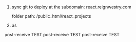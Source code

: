 1) sync git to deploy at the subdomain: 
    react.reignwestry.com

    folder path: /public_html/react_projects
2) as

post-receive TEST
post-receive TEST
post-receive TEST
